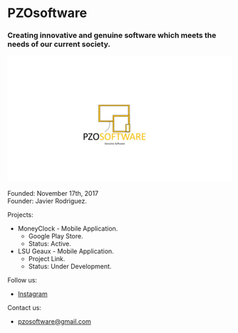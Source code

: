 # PZOsoftware
### Creating innovative and genuine software which meets the needs of our current society.
![LOGO](https://github.com/Javierod/PZOsoftware/blob/master/PZOsoftware%20-%20Logo.jpg "PZOSOFTWARE logo")

Founded: November 17th, 2017<br>
Founder: Javier Rodriguez.<br>

Projects:
  + MoneyClock - Mobile Application.
    - Google Play Store.
    - Status: Active.
  + LSU Geaux - Mobile Application.
    - Project Link.
    - Status: Under Development.
    
Follow us: 
  + [Instagram](https://www.instagram.com/pzosoftware/ "Instagram Account")

Contact us:
  + pzosoftware@gmail.com
